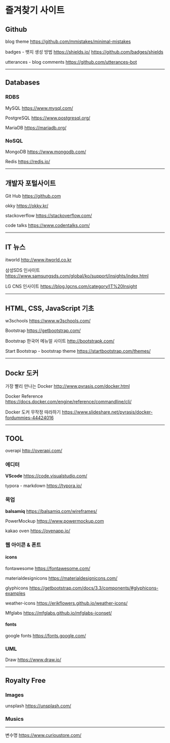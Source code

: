 # 즐겨찾기 사이트

## Github

blog theme <https://github.com/mmistakes/minimal-mistakes>

badges - 뱃지 생성 방법
<https://shields.io/> <https://github.com/badges/shields>

utterances - blog comments
<https://github.com/utterances-bot>

---

## Databases

### RDBS

MySQL <https://www.mysql.com/>

PostgreSQL <https://www.postgresql.org/>

MariaDB <https://mariadb.org/>

### NoSQL

MongoDB <https://www.mongodb.com/>

Redis <https://redis.io/>

---

## 개발자 포털사이트

Git Hub <https://github.com>

okky <https://okky.kr/>

stackoverflow <https://stackoverflow.com/>

code talks <https://www.codentalks.com/>

---

## IT 뉴스

itworld <http://www.itworld.co.kr>

삼성SDS 인사이트 <https://www.samsungsds.com/global/ko/support/insights/index.html>

LG CNS 인사이트 <https://blog.lgcns.com/category/IT%20Insight>

---

## HTML, CSS, JavaScript 기초

w3schools <https://www.w3schools.com/>

Bootstrap
<https://getbootstrap.com/>

Bootstrap 한국어 메뉴얼 사이트 <http://bootstrapk.com/>

Start Bootstrap - bootstrap theme <https://startbootstrap.com/themes/>

---

## Dockr 도커

가장 빨리 만나는 Docker <http://www.pyrasis.com/docker.html>

Docker Reference <https://docs.docker.com/engine/reference/commandline/cli/>

Docker 도커 무작정 따라하기 <https://www.slideshare.net/pyrasis/docker-fordummies-44424016>

---

## TOOL

overapi
<http://overapi.com/>

### 에디터

**VScode** <https://code.visualstudio.com/>

typora - markdown <https://typora.io/>

### 목업

**balsamiq** <https://balsamiq.com/wireframes/>

PowerMockup <https://www.powermockup.com>

kakao oven <https://ovenapp.io/>

### 웹 아이콘 & 폰트

#### icons

fontawesome <https://fontawesome.com/>

materialdesignicons <https://materialdesignicons.com/>

glyphicons <https://getbootstrap.com/docs/3.3/components/#glyphicons-examples>

weather-icons <https://erikflowers.github.io/weather-icons/>

Mfglabs <https://mfglabs.github.io/mfglabs-iconset/>

#### fonts

google fonts <https://fonts.google.com/>

### UML

Draw <https://www.draw.io/>

---

## Royalty Free

### Images

unsplash <https://unsplash.com/>

### Musics

---

변수명
https://www.curioustore.com/
